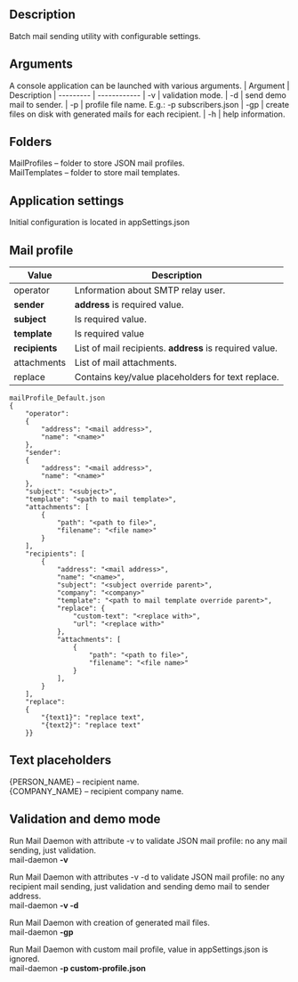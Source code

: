 ﻿Description
-------------------------------------------------
Batch mail sending utility with configurable settings.


Arguments
-------------------------------------------------
A console application can be launched with various arguments.
| Argument  | Description
| --------- | ------------
| -v        | validation mode.
| -d        | send demo mail to sender.
| -p        | profile file name. E.g.: -p subscribers.json
| -gp       | create files on disk with generated mails for each recipient.
| -h        | help information.


Folders
-------------------------------------------------
MailProfiles – folder to store JSON mail profiles.  
MailTemplates – folder to store mail templates.


Application settings
-------------------------------------------------
Initial configuration is located in appSettings.json



Mail profile
-------------------------------------------------
| Value         | Description
| ------------- | ------------
| operator      | Lnformation about SMTP relay user.
| **sender**    | **address** is required value.
| **subject**   | Is required value.
| **template**  | Is required value
| **recipients**| List of mail recipients. **address** is required value.
| attachments   | List of mail attachments.
| replace       | Contains key/value placeholders for text replace.
```
mailProfile_Default.json
{
    "operator":
    {
        "address": "<mail address>",
        "name": "<name>"
    },
    "sender":
    {
        "address": "<mail address>",
        "name": "<name>"
    },
    "subject": "<subject>",
    "template": "<path to mail template>",
    "attachments": [
        {
            "path": "<path to file>",
            "filename": "<file name>"
        }
    ],
    "recipients": [
        {
            "address": "<mail address>",
            "name": "<name>",
            "subject": "<subject override parent>",
            "company": "<company>"
            "template": "<path to mail template override parent>",
			"replace": {
				"custom-text": "<replace with>",
                "url": "<replace with>"
			},
            "attachments": [
                {
                    "path": "<path to file>",
                    "filename": "<file name>"
                }
            ],
        }
    ],
    "replace":
    {
        "{text1}": "replace text",
        "{text2}": "replace text"
    }}
```

Text placeholders
-------------------------------------------------
\{PERSON_NAME\} – recipient name.  
\{COMPANY_NAME\} – recipient company name.


Validation and demo mode
-------------------------------------------------
Run Mail Daemon with attribute -v to validate JSON mail profile: no any mail sending, just validation.\
mail-daemon **-v**

Run Mail Daemon with attributes -v -d to validate JSON mail profile: no any recipient mail sending, just validation and sending demo mail to sender address.\
mail-daemon **-v -d**

Run Mail Daemon with creation of generated mail files.\
mail-daemon **-gp**

Run Mail Daemon with custom mail profile, value in appSettings.json is ignored.\
mail-daemon **-p custom-profile.json**